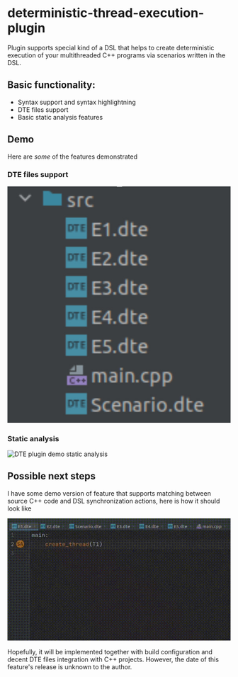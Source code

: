 # deterministic-thread-execution-plugin
Plugin supports special kind of a DSL that helps to create deterministic execution of your multithreaded C++ programs via scenarios written in the DSL.

## Basic functionality:

- Syntax support and syntax highlightning
- DTE files support
- Basic static analysis features

## Demo

Here are *some* of the features demonstrated

### DTE files support

![DTE plugin demo icons](./demo-materials/dte_icons_demo.jpg)

### Static analysis

![DTE plugin demo static analysis](./demo-materials/dte_plugin_static_analysis_demo.gif)

## Possible next steps

I have some demo version of feature that supports matching between source C++ code and DSL synchronization actions, here is how it should look like

![DTE plugin future matching feature](./demo-materials/dte_goto_line_demo.gif)

Hopefully, it will be implemented together with build configuration and decent DTE files integration with C++ projects. However, the date of this feature's release is unknown to the author.

